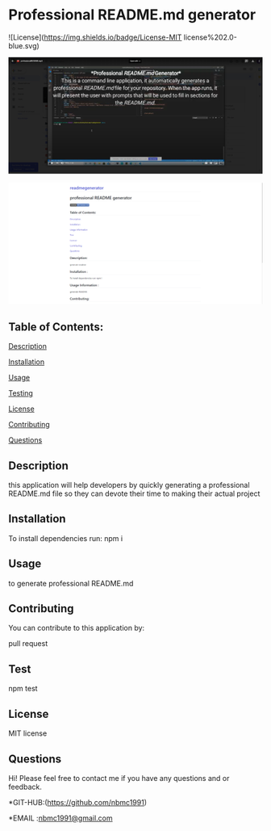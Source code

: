 # Professional README.md generator


  ![License](https://img.shields.io/badge/License-MIT license%202.0-blue.svg)

  [![Alt text for your video](https://github.com/nbmc1991/readmegenerator/blob/main/visual/Screenshot%202020-11-14%20115702.png)](https://youtu.be/uleqBb1IDMg)

  ![](https://github.com/nbmc1991/readmegenerator/blob/main/visual/2020-11-13.png)


## Table of Contents:


[Description](#description)


[Installation](#installation)

[Usage](#usage)


[Testing](#testing)


[License](#license)


[Contributing](#contributing)


[Questions](#questions)



## Description

this application will help developers by quickly generating a professional README.md file so they can devote their time to making their actual project

## Installation

To install dependencies run:
npm i 

## Usage 

to generate professional README.md

## Contributing

You can contribute to this application by:

pull request

## Test 


npm test

## License 

 MIT license


## Questions 
Hi! 
Please feel free to contact me if you have any questions and     or feedback.


*GIT-HUB:(https://github.com/nbmc1991)

*EMAIL :nbmc1991@gmail.com
  

